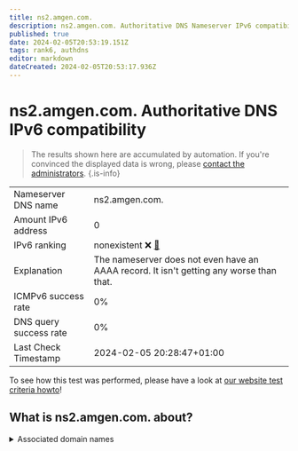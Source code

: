 ```yaml
---
title: ns2.amgen.com.
description: ns2.amgen.com. Authoritative DNS Nameserver IPv6 compatibility
published: true
date: 2024-02-05T20:53:19.151Z
tags: rank6, authdns
editor: markdown
dateCreated: 2024-02-05T20:53:17.936Z
---
```


# ns2.amgen.com. Authoritative DNS IPv6 compatibility

> The results shown here are accumulated by automation. If you're convinced the displayed data is wrong, please [contact the administrators](/howto/chat). 
{.is-info}




|   |   |
| - | - |
| Nameserver DNS name | ns2.amgen.com.
| Amount IPv6 address | 0
| IPv6 ranking | nonexistent :x: [🔗](/howto/ranking) |
| Explanation | The nameserver does not even have an AAAA record. It isn't getting any worse than that. |
| ICMPv6 success rate | 0%|
| DNS query success rate | 0% |
| Last Check Timestamp | 2024-02-05 20:28:47+01:00 |

To see how this test was performed, please have a look at [our website test criteria howto](/howto/testcriteria/authdns)!


## What is ns2.amgen.com. about?






<details>
<summary>Associated domain names</summary>

www.amgen.com

</details>
